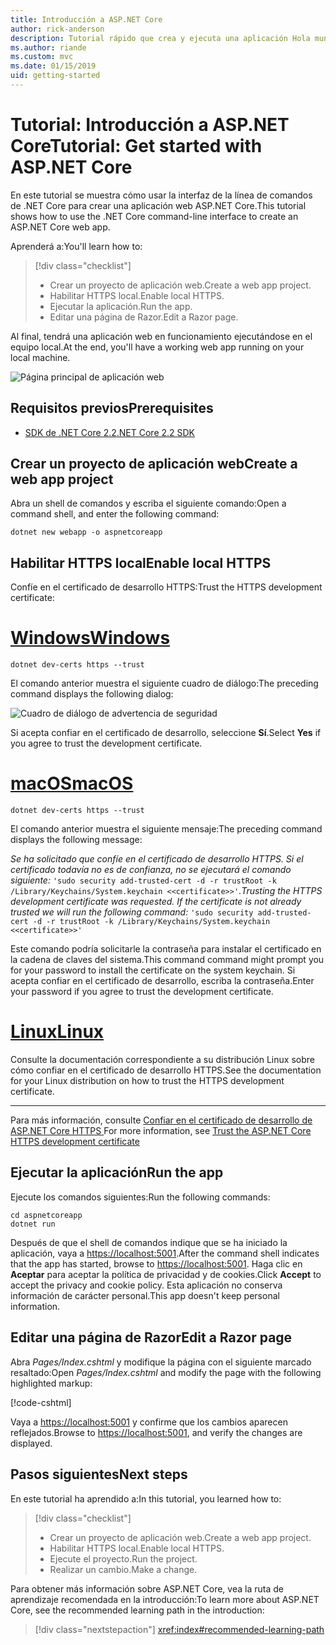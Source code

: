 ```yaml
---
title: Introducción a ASP.NET Core
author: rick-anderson
description: Tutorial rápido que crea y ejecuta una aplicación Hola mundo sencilla mediante ASP.NET Core.
ms.author: riande
ms.custom: mvc
ms.date: 01/15/2019
uid: getting-started
---
```

# <a name="tutorial-get-started-with-aspnet-core"></a><span data-ttu-id="f4e63-103">Tutorial: Introducción a ASP.NET Core</span><span class="sxs-lookup"><span data-stu-id="f4e63-103">Tutorial: Get started with ASP.NET Core</span></span>

<span data-ttu-id="f4e63-104">En este tutorial se muestra cómo usar la interfaz de la línea de comandos de .NET Core para crear una aplicación web ASP.NET Core.</span><span class="sxs-lookup"><span data-stu-id="f4e63-104">This tutorial shows how to use the .NET Core command-line interface to create an ASP.NET Core web app.</span></span>

<span data-ttu-id="f4e63-105">Aprenderá a:</span><span class="sxs-lookup"><span data-stu-id="f4e63-105">You'll learn how to:</span></span>

> [!div class="checklist"]
> * <span data-ttu-id="f4e63-106">Crear un proyecto de aplicación web.</span><span class="sxs-lookup"><span data-stu-id="f4e63-106">Create a web app project.</span></span>
> * <span data-ttu-id="f4e63-107">Habilitar HTTPS local.</span><span class="sxs-lookup"><span data-stu-id="f4e63-107">Enable local HTTPS.</span></span>
> * <span data-ttu-id="f4e63-108">Ejecutar la aplicación.</span><span class="sxs-lookup"><span data-stu-id="f4e63-108">Run the app.</span></span>
> * <span data-ttu-id="f4e63-109">Editar una página de Razor.</span><span class="sxs-lookup"><span data-stu-id="f4e63-109">Edit a Razor page.</span></span>

<span data-ttu-id="f4e63-110">Al final, tendrá una aplicación web en funcionamiento ejecutándose en el equipo local.</span><span class="sxs-lookup"><span data-stu-id="f4e63-110">At the end, you'll have a working web app running on your local machine.</span></span>

![Página principal de aplicación web](_static/home-page.png)

## <a name="prerequisites"></a><span data-ttu-id="f4e63-112">Requisitos previos</span><span class="sxs-lookup"><span data-stu-id="f4e63-112">Prerequisites</span></span>

* [<span data-ttu-id="f4e63-113">SDK de .NET Core 2.2</span><span class="sxs-lookup"><span data-stu-id="f4e63-113">.NET Core 2.2 SDK</span></span>](https://www.microsoft.com/net/download/all)

## <a name="create-a-web-app-project"></a><span data-ttu-id="f4e63-114">Crear un proyecto de aplicación web</span><span class="sxs-lookup"><span data-stu-id="f4e63-114">Create a web app project</span></span>

<span data-ttu-id="f4e63-115">Abra un shell de comandos y escriba el siguiente comando:</span><span class="sxs-lookup"><span data-stu-id="f4e63-115">Open a command shell, and enter the following command:</span></span>

```console
dotnet new webapp -o aspnetcoreapp
```

## <a name="enable-local-https"></a><span data-ttu-id="f4e63-116">Habilitar HTTPS local</span><span class="sxs-lookup"><span data-stu-id="f4e63-116">Enable local HTTPS</span></span>

<span data-ttu-id="f4e63-117">Confíe en el certificado de desarrollo HTTPS:</span><span class="sxs-lookup"><span data-stu-id="f4e63-117">Trust the HTTPS development certificate:</span></span>

# <a name="windowstabwindows"></a>[<span data-ttu-id="f4e63-118">Windows</span><span class="sxs-lookup"><span data-stu-id="f4e63-118">Windows</span></span>](#tab/windows)

```console
dotnet dev-certs https --trust
```

<span data-ttu-id="f4e63-119">El comando anterior muestra el siguiente cuadro de diálogo:</span><span class="sxs-lookup"><span data-stu-id="f4e63-119">The preceding command displays the following dialog:</span></span>

![Cuadro de diálogo de advertencia de seguridad](~/getting-started/_static/cert.png)

<span data-ttu-id="f4e63-121">Si acepta confiar en el certificado de desarrollo, seleccione **Sí**.</span><span class="sxs-lookup"><span data-stu-id="f4e63-121">Select **Yes** if you agree to trust the development certificate.</span></span>

# <a name="macostabmacos"></a>[<span data-ttu-id="f4e63-122">macOS</span><span class="sxs-lookup"><span data-stu-id="f4e63-122">macOS</span></span>](#tab/macos)

```console
dotnet dev-certs https --trust
```

<span data-ttu-id="f4e63-123">El comando anterior muestra el siguiente mensaje:</span><span class="sxs-lookup"><span data-stu-id="f4e63-123">The preceding command displays the following message:</span></span>

<span data-ttu-id="f4e63-124">*Se ha solicitado que confíe en el certificado de desarrollo HTTPS. Si el certificado todavía no es de confianza, no se ejecutará el comando siguiente:* `'sudo security add-trusted-cert -d -r trustRoot -k /Library/Keychains/System.keychain <<certificate>>'`.</span><span class="sxs-lookup"><span data-stu-id="f4e63-124">*Trusting the HTTPS development certificate was requested. If the certificate is not already trusted we will run the following command:* `'sudo security add-trusted-cert -d -r trustRoot -k /Library/Keychains/System.keychain <<certificate>>'`</span></span>

<span data-ttu-id="f4e63-125">Este comando podría solicitarle la contraseña para instalar el certificado en la cadena de claves del sistema.</span><span class="sxs-lookup"><span data-stu-id="f4e63-125">This command command might prompt you for your password to install the certificate on the system keychain.</span></span> <span data-ttu-id="f4e63-126">Si acepta confiar en el certificado de desarrollo, escriba la contraseña.</span><span class="sxs-lookup"><span data-stu-id="f4e63-126">Enter your password if you agree to trust the development certificate.</span></span>

# <a name="linuxtablinux"></a>[<span data-ttu-id="f4e63-127">Linux</span><span class="sxs-lookup"><span data-stu-id="f4e63-127">Linux</span></span>](#tab/linux)

<span data-ttu-id="f4e63-128">Consulte la documentación correspondiente a su distribución Linux sobre cómo confiar en el certificado de desarrollo HTTPS.</span><span class="sxs-lookup"><span data-stu-id="f4e63-128">See the documentation for your Linux distribution on how to trust the HTTPS development certificate.</span></span>

---

<span data-ttu-id="f4e63-129">Para más información, consulte [Confiar en el certificado de desarrollo de ASP.NET Core HTTPS ](xref:security/enforcing-ssl#trust-the-aspnet-core-https-development-certificate-on-windows-and-macos)</span><span class="sxs-lookup"><span data-stu-id="f4e63-129">For more information, see [Trust the ASP.NET Core HTTPS development certificate](xref:security/enforcing-ssl#trust-the-aspnet-core-https-development-certificate-on-windows-and-macos)</span></span>

## <a name="run-the-app"></a><span data-ttu-id="f4e63-130">Ejecutar la aplicación</span><span class="sxs-lookup"><span data-stu-id="f4e63-130">Run the app</span></span>

<span data-ttu-id="f4e63-131">Ejecute los comandos siguientes:</span><span class="sxs-lookup"><span data-stu-id="f4e63-131">Run the following commands:</span></span>

```console
cd aspnetcoreapp
dotnet run
```

<span data-ttu-id="f4e63-132">Después de que el shell de comandos indique que se ha iniciado la aplicación, vaya a [https://localhost:5001](https://localhost:5001).</span><span class="sxs-lookup"><span data-stu-id="f4e63-132">After the command shell indicates that the app has started, browse to [https://localhost:5001](https://localhost:5001).</span></span> <span data-ttu-id="f4e63-133">Haga clic en **Aceptar** para aceptar la política de privacidad y de cookies.</span><span class="sxs-lookup"><span data-stu-id="f4e63-133">Click **Accept** to accept the privacy and cookie policy.</span></span> <span data-ttu-id="f4e63-134">Esta aplicación no conserva información de carácter personal.</span><span class="sxs-lookup"><span data-stu-id="f4e63-134">This app doesn't keep personal information.</span></span>

## <a name="edit-a-razor-page"></a><span data-ttu-id="f4e63-135">Editar una página de Razor</span><span class="sxs-lookup"><span data-stu-id="f4e63-135">Edit a Razor page</span></span>

<span data-ttu-id="f4e63-136">Abra *Pages/Index.cshtml* y modifique la página con el siguiente marcado resaltado:</span><span class="sxs-lookup"><span data-stu-id="f4e63-136">Open *Pages/Index.cshtml* and modify the page with the following highlighted markup:</span></span>

[!code-cshtml[](sample/index.cshtml?highlight=9)]

<span data-ttu-id="f4e63-137">Vaya a [https://localhost:5001](https://localhost:5001) y confirme que los cambios aparecen reflejados.</span><span class="sxs-lookup"><span data-stu-id="f4e63-137">Browse to [https://localhost:5001](https://localhost:5001), and verify the changes are displayed.</span></span>

## <a name="next-steps"></a><span data-ttu-id="f4e63-138">Pasos siguientes</span><span class="sxs-lookup"><span data-stu-id="f4e63-138">Next steps</span></span>

<span data-ttu-id="f4e63-139">En este tutorial ha aprendido a:</span><span class="sxs-lookup"><span data-stu-id="f4e63-139">In this tutorial, you learned how to:</span></span>

> [!div class="checklist"]
> * <span data-ttu-id="f4e63-140">Crear un proyecto de aplicación web.</span><span class="sxs-lookup"><span data-stu-id="f4e63-140">Create a web app project.</span></span>
> * <span data-ttu-id="f4e63-141">Habilitar HTTPS local.</span><span class="sxs-lookup"><span data-stu-id="f4e63-141">Enable local HTTPS.</span></span>
> * <span data-ttu-id="f4e63-142">Ejecute el proyecto.</span><span class="sxs-lookup"><span data-stu-id="f4e63-142">Run the project.</span></span>
> * <span data-ttu-id="f4e63-143">Realizar un cambio.</span><span class="sxs-lookup"><span data-stu-id="f4e63-143">Make a change.</span></span>

<span data-ttu-id="f4e63-144">Para obtener más información sobre ASP.NET Core, vea la ruta de aprendizaje recomendada en la introducción:</span><span class="sxs-lookup"><span data-stu-id="f4e63-144">To learn more about ASP.NET Core, see the recommended learning path in the introduction:</span></span>

> [!div class="nextstepaction"]
> <xref:index#recommended-learning-path>
